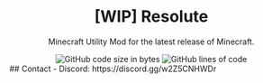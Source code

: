 <h1 align="center">[WIP] Resolute</h1>

<p align="center">Minecraft Utility Mod for the latest release of Minecraft.</p>

<div align="center">
    <img src="https://img.shields.io/github/languages/code-size/ResoluteClient/Resolute-Client" alt="GitHub code size in bytes"/>
    <img src="https://tokei.rs/b1/github/ResoluteClient/Resolute-Client" alt="GitHub lines of code"/>
</div>
## Contact
- Discord: https://discord.gg/w2Z5CNHWDr
